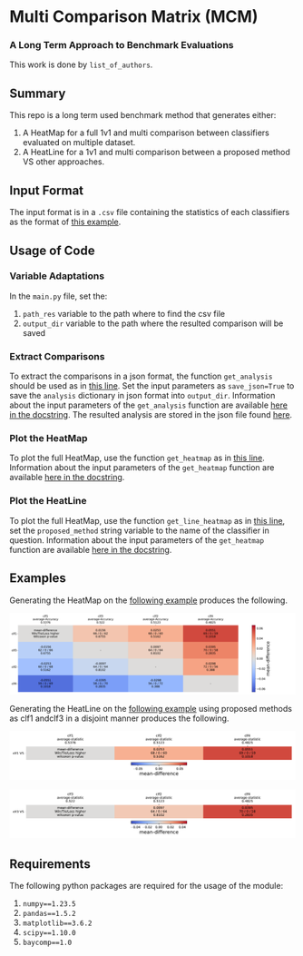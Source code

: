# Multi Comparison Matrix (MCM)

### A Long Term Approach to Benchmark Evaluations

This work is done by ```list_of_authors```.

## Summary

This repo is a long term used benchmark method that generates either:

1. A HeatMap for a full 1v1 and multi comparison between classifiers evaluated on multiple dataset.
2. A HeatLine for a 1v1 and multi comparison between a proposed method VS other approaches.

## Input Format

The input format is in a ```.csv``` file containing the statistics of each classifiers as the format of [this example](https://github.com/MSD-IRIMAS/Multi_Pairwise_Comparison/blob/main/results_example.csv).

## Usage of Code

### Variable Adaptations

In the ```main.py``` file, set the:

1. ```path_res``` variable to the path where to find the csv file
2. ```output_dir``` variable to the path where the resulted comparison will be saved

### Extract Comparisons

To extract the comparisons in a json format, the function ```get_analysis``` should be used as in [this line](https://github.com/MSD-IRIMAS/Multi_Pairwise_Comparison/blob/b911733153dbc3d578e649c062385700e9a2146e/main.py#L8). Set the input parameters as ```save_json=True``` to save the ```analysis``` dictionary in json format into ```output_dir```. Information about the input parameters of the ```get_analysis``` function are available [here in the docstring](https://github.com/MSD-IRIMAS/Multi_Pairwise_Comparison/blob/b911733153dbc3d578e649c062385700e9a2146e/ALTAMCBE/ALTAMCBE.py#L25). The resulted analysis are stored in the json file found [here](https://github.com/MSD-IRIMAS/Multi_Pairwise_Comparison/blob/main/analysis.json).

### Plot the HeatMap

To plot the full HeatMap, use the function ```get_heatmap``` as in [this line](https://github.com/MSD-IRIMAS/Multi_Pairwise_Comparison/blob/b911733153dbc3d578e649c062385700e9a2146e/main.py#L13). Information about the input parameters of the ```get_heatmap``` function are available [here in the docstring](https://github.com/MSD-IRIMAS/Multi_Pairwise_Comparison/blob/b911733153dbc3d578e649c062385700e9a2146e/ALTAMCBE/ALTAMCBE.py#L190).

### Plot the HeatLine

To plot the full HeatMap, use the function ```get_line_heatmap``` as in [this line](https://github.com/MSD-IRIMAS/Multi_Pairwise_Comparison/blob/b911733153dbc3d578e649c062385700e9a2146e/main.py#L17), set the ```proposed_method``` string variable to the name of the classifier in question. Information about the input parameters of the ```get_heatmap``` function are available [here in the docstring](https://github.com/MSD-IRIMAS/Multi_Pairwise_Comparison/blob/b911733153dbc3d578e649c062385700e9a2146e/ALTAMCBE/ALTAMCBE.py#L358).

## Examples

Generating the HeatMap on the [following example](https://github.com/MSD-IRIMAS/Multi_Pairwise_Comparison/blob/main/results_example.csv) produces the following.

<p align="center" width="100%">
<img src="heatmap.png" alt="heatmap-example"/>
</p>

Generating the HeatLine on the [following example](https://github.com/MSD-IRIMAS/Multi_Pairwise_Comparison/blob/main/results_example.csv) using proposed methods as clf1 andclf3 in a disjoint manner produces the following.

<p align="center" width="100%">
<img src="clf1_heatline.png" alt="heatline-clf1-example"/>
</p>

<p align="center" width="100%">
<img src="clf3_heatline.png" alt="heatline-clf3-example"/>
</p>

## Requirements

The following python packages are required for the usage of the module:

1. ```numpy==1.23.5```
2. ```pandas==1.5.2```
3. ```matplotlib==3.6.2```
4. ```scipy==1.10.0```
5. ```baycomp==1.0```
